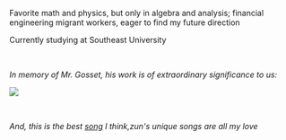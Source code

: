 Favorite math and physics, but only in algebra and analysis; financial engineering migrant workers, eager to find my future direction

Currently studying at Southeast University

<br>

_In memory of Mr. Gosset, his work is of extraordinary significance to us:_

![](http://latex.codecogs.com/svg.latex?t=\frac{\bar{X}-\mu}{\frac{\partial-x}{\sqrt(n-1)}})

<br>

_And, this is the best [song](https://music.163.com/#/song?id=22636647) I think,zun's unique songs are all my love_
